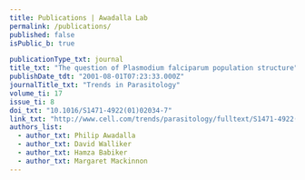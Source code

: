 ```yaml
---
title: Publications | Awadalla Lab
permalink: /publications/
published: false
isPublic_b: true

publicationType_txt: journal
title_txt: "The question of Plasmodium falciparum population structure"
publishDate_tdt: "2001-08-01T07:23:33.000Z"
journalTitle_txt: "Trends in Parasitology"
volume_ti: 17
issue_ti: 8
doi_txt: "10.1016/S1471-4922(01)02034-7"
link_txt: "http://www.cell.com/trends/parasitology/fulltext/S1471-4922(01)02034-7?_returnURL=http%3A%2F%2Flinkinghub.elsevier.com%2Fretrieve%2Fpii%2FS1471492201020347%3Fshowall%3Dtrue"
authors_list: 
  - author_txt: Philip Awadalla
  - author_txt: David Walliker
  - author_txt: Hamza Babiker
  - author_txt: Margaret Mackinnon
---
```

